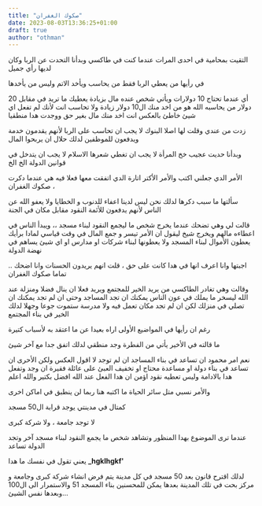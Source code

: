 ```yaml
---
title: "صكوك الغفران"
date: 2023-08-03T13:36:25+01:00
draft: true
author: "othman"
---
```


التقيت بمحامية في احدى المرات عندما كنت في طاكسي وبدأنا التحدت عن الربا وكان لديها رأي جميل

في رأيها من يعطي الربا فقط من يحاسب ويأخد الاتم وليس من يأخدها

أي عندما تحتاج 10 دولارات ويأتي شخص عنده مال بزيادة يعطيك ما تريد في مقابل 20 دولار
من يحاسبه الله هو من اخد منك ال10 دولار زيادة ولا تحاسب انت لأنك لم تفعل اي شيئ خاطئ بالعكس انت اخد منك مال بغير حق ووجدت هدا منطقيا

زدت من عندي وقلت لها اصلا البنوك لا يجب ان تحاسب على الربا لأنهم يقدمون خدمة ويدفعون للموظفين لدلك حلال ان يربحوا المال

وبدأنا حديت عجيب خخ المرأة لا يجب ان تغطي شعرها الاسلام لا يجب ان يتدخل في قوانين الدولة الخ الخ

الأمر الدي جعلني اكتب والأمر الأكتر اتارة الدي اتفقت معها فعلا فيه هي عندما دكرت صكوك الغفران ،

سألتها ما سبب دكرها لدلك
نحن ليس لدينا اعفاء للدنوب و الخطايا ولا يعفو الله عن الناس لأنهم يدفعون للأئمة النقود مقابل مكان في الجنة

قالت لي وهي تضحك عندما يخرج شخص ما ليجمع النقود لبناء مسجد ،،
ويبدأ الناس في اعطاءه مالهم ويخرج شيخ ليقول ان الأمر تيسر و جمع المال في وقت قياسي
لمادا برأيك يعطون الأموال لبناء المسجد ولا يعطونها لبناء شركات او مدارس او اي شيئ يساهم في نهضة الدولة

اجبتها وانا اعرف انها في هدا كانت على حق ، قلت انهم يريدون الحسنات وانا اضحك .. تماما صكوك الغفران

وقالت وهي تغادر الطاكسي من يريد الخير للمجتمع ويريد فعلا ان ينال فضلا ومنزلة عند الله ليسخر ما يملك في عون الناس
يمكنك ان تجد المساجد وحتى ان لم تجد يمكنك ان تصلي في منزلك لكن ان لم تجد مكان تعمل فيه ولا مدرسة
ستموت جوعا وجهلا لدلك الخير في بناء المجتمع

رغم ان رأيها في المواضيع الأولى اراه بعيدا عن ما اعتقد به لأسباب كتيرة

ما قالته في الأخير يأتي من الفطرة وجد منطقي لدلك اتفق جدا مع آخر شيئ

نعم امر محمود ان تساعد في بناء المساجد ان لم توجد لا اقول العكس
ولكن الأحرى ان تساعد في بناء دولة او مساعدة محتاج او تخفيف العبئ على عائلة فقيرة ان وجد وتفعل هدا بالادامة وليس تعطيه نقود
اؤمن ان هدا الفعل عند الله افضل بكتير والله اعلم

والأمر نسبي متل سائر الحياة ما اكتبه هنا ربما لن ينطبق في اماكن اخرى

كمتال في مدينتي يوجد قرابة ال50 مسجد

لا توجد جامعة ، ولا شركة كبرى

عندما ترى الموضوع بهدا المنظور وتشاهد شخص ما يجمع النقود لبناء مسجد آخر وتجد الدولة تساعد

يعني تقول في نفسك ما هدا **\_hgklhgkf'**

لدلك اقترح قانون بعد 50 مسجد في كل مدينة يتم فرض انشاء شركة كبرى وجامعة و مركز بحت في تلك المدينة
بعدها يمكن للمحسنين بناء المسجد 51 والاستمرار الى ال100 وبعدها نفس الشيئ...
